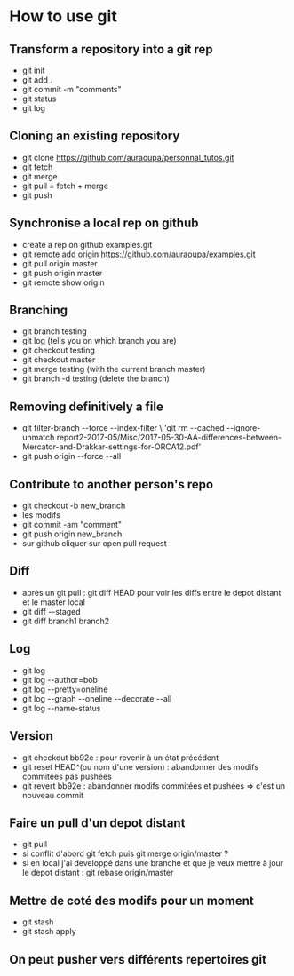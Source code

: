 # How to use git

## Transform a repository into a git rep

  * git init
  * git add .
  * git commit -m "comments"
  * git status 
  * git log
  
## Cloning an existing repository

  * git clone https://github.com/auraoupa/personnal_tutos.git
  * git fetch
  * git merge
  * git pull = fetch + merge
  * git push
  
## Synchronise a local rep on github

  * create a rep on github examples.git
  * git remote add origin https://github.com/auraoupa/examples.git 
  * git pull origin master 
  * git push origin master
  * git remote show origin
  
## Branching

  * git branch testing
  * git log (tells you on which branch you are)
  * git checkout testing
  * git checkout master
  * git merge testing (with the current branch master)
  * git branch -d testing (delete the branch)
  

## Removing definitively a file
  * git filter-branch --force --index-filter \ 'git rm --cached --ignore-unmatch report2-2017-05/Misc/2017-05-30-AA-differences-between-Mercator-and-Drakkar-settings-for-ORCA12.pdf'
  * git push origin --force --all
  
  
## Contribute to another person's repo

  * git checkout -b new_branch
  * les modifs
  * git commit -am "comment"
  * git push origin new_branch
  * sur github cliquer sur open pull request
  
## Diff

  * après un git pull : git diff HEAD pour voir les diffs entre le depot distant et le master local
  * git diff --staged
  * git diff branch1 branch2
  
## Log

  * git log
  * git log --author=bob
  * git log --pretty=oneline
  * git log --graph --oneline --decorate --all
  * git log --name-status

## Version
  * git checkout bb92e :  pour revenir à un état précédent
  * git reset HEAD^(ou nom d'une version) :  abandonner des modifs commitées pas pushées
  * git revert bb92e : abandonner modifs commitées et pushées => c'est un nouveau commit
  
## Faire un pull d'un depot distant
  * git pull
  * si conflit d'abord git fetch puis git merge origin/master ?
  * si en local j'ai developpé dans une branche et que je veux mettre à jour le depot distant : git rebase origin/master  
  
## Mettre de coté des modifs pour un moment
  * git stash
  * git stash apply

## On peut pusher vers différents repertoires git
